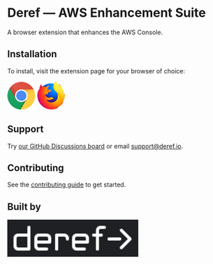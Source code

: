 # Deref — AWS Enhancement Suite

A browser extension that enhances the AWS Console.

## Installation

To install, visit the extension page for your browser of choice:

[![Chrome](assets/chrome.png 'Chrome')](https://chrome.google.com/webstore/detail/nankdihhphnhbfhhcpncdfofgfdbfpmo)
[![Firefox](assets/firefox.png 'Firefox')](https://addons.mozilla.org/addon/deref/)

## Support

Try [our GitHub Discussions board](https://github.com/deref/deref-browser-extensions/discussions) or email [support@deref.io](mailto:support.deref.io).

## Contributing

See the [contributing guide](./CONTRIBUTING.md) to get started.

## Built by
[![Deref](dist/assets/deref-logo-nav-full.png 'Deref')](https://deref.io)
